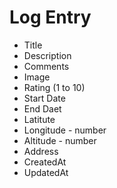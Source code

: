 # Log Entry

* Title
* Description
* Comments
* Image
* Rating (1 to 10)
* Start Date
* End Daet
* Latitute
* Longitude - number
* Altitude - number
* Address
* CreatedAt
* UpdatedAt